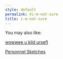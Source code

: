 ```yaml
---
style: default
permalink: Xi-m-not-sure
title: i-m-not-sure
---
```

You may also like:

[wowwee u kild ursefl](http://scp-wiki.net/wowwee-u-kild-ursefl)

[Personnel Sketches](http://scp-wiki.net/personnel-sketches)

